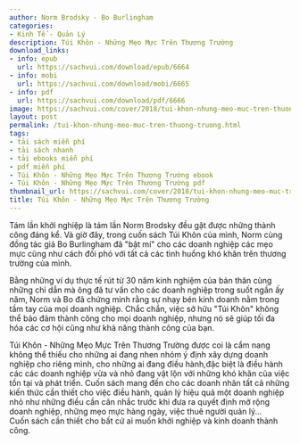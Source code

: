 ```yaml
---
author: Norm Brodsky - Bo Burlingham
categories:
- Kinh Tế - Quản Lý
description: Túi Khôn - Những Mẹo Mực Trên Thương Trường
download_links:
- info: epub
  url: https://sachvui.com/download/epub/6664
- info: mobi
  url: https://sachvui.com/download/mobi/6665
- info: pdf
  url: https://sachvui.com/download/pdf/6666
image: https://sachvui.com/cover/2018/tui-khon-nhung-meo-muc-tren-thuong-truong.jpg
layout: post
permalink: /tui-khon-nhung-meo-muc-tren-thuong-truong.html
tags:
- tải sách miễn phí
- tải sách nhanh
- tải ebooks miễn phí
- pdf miễn phí
- Túi Khôn - Những Mẹo Mực Trên Thương Trường ebook
- Túi Khôn - Những Mẹo Mực Trên Thương Trường pdf
thumbnail_url: https://sachvui.com/cover/2018/tui-khon-nhung-meo-muc-tren-thuong-truong.jpg
title: Túi Khôn - Những Mẹo Mực Trên Thương Trường
---
```


 <div class="item-desc text-justify"> <p>Tám lần khởi nghiệp là tám lần Norm Brodsky đều gặt được những thành công đáng kể. Và giờ đây, trong cuốn sách Túi Khôn của mình, Norm cùng đồng tác giả Bo Burlingham đã "bật mí" cho các doanh nghiệp các mẹo mực cũng như cách đối phó với tất cả các tình huống khó khăn trên thương trường của mình.</p><p>Bằng những ví dụ thực tế rút từ 30 năm kinh nghiệm của bản thân cùng những chỉ dẫn mà ông đã tư vấn cho các doanh nghiệp trong suốt ngần ấy năm, Norm và Bo đã chứng minh rằng sự nhạy bén kinh doanh nằm trong tầm tay của mọi doanh nghiệp. Chắc chắn, việc sở hữu "Túi Khôn" không thể bảo đảm thành công cho mọi doanh nghiệp, nhưng nó sẽ giúp tối đa hóa các cơ hội cũng như khả năng thành công của bạn.</p><p>Túi Khôn - Những Mẹo Mực Trên Thương Trường được coi là cẩm nang không thể thiếu cho những ai đang nhen nhóm ý định xây dựng doanh nghiệp cho riêng mình, cho những ai đang điều hành,đặc biệt là điều hành các các doanh nghiệp vừa và nhỏ đang vật lộn với những khó khăn của việc tồn tại và phát triển. Cuốn sách mang đến cho các doanh nhân tất cả những kiến thức cần thiết cho việc điều hành, quản lý hiệu quả một doanh nghiệp nhỏ như những điều cần cân nhắc trước khi đưa ra quyết định mở rộng doanh nghiệp, những mẹo mực hàng ngày, việc thuê người quản lý...<br>Cuốn sách cần thiết cho bất cứ ai muốn khởi nghiệp và kinh doanh thành công.</p> </div>